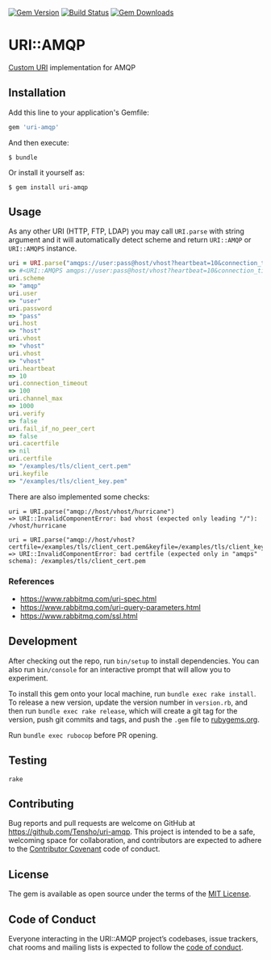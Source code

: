 [![Gem Version](https://badge.fury.io/rb/uri-amqp.svg)](https://badge.fury.io/rb/uri-amqp)
[![Build Status](https://travis-ci.org/Tensho/uri-amqp.svg?branch=master)](https://travis-ci.org/Tensho/uri-amqp)
[![Gem Downloads](https://img.shields.io/gem/dt/uri-amqp.svg)](https://rubygems.org/gems/uri-amqp)


# URI::AMQP

[Custom URI](https://ruby-doc.org/stdlib-2.4.2/libdoc/uri/rdoc/URI.html#module-URI-label-Adding+custom+URIs) implementation for AMQP  


## Installation

Add this line to your application's Gemfile:

```ruby
gem 'uri-amqp'
```

And then execute:

    $ bundle

Or install it yourself as:

    $ gem install uri-amqp

## Usage

As any other URI (HTTP, FTP, LDAP) you may call `URI.parse` with string argument and it will automatically detect scheme and return `URI::AMQP` or `URI::AMQPS` instance.

```ruby
uri = URI.parse("amqps://user:pass@host/vhost?heartbeat=10&connection_timeout=100&channel_max=1000&certfile=/examples/tls/client_cert.pem&keyfile=/examples/tls/client_key.pem")
=> #<URI::AMQPS amqps://user:pass@host/vhost?heartbeat=10&connection_timeout=100&channel_max=1000&certfile=/examples/tls/client_cert.pem&keyfile=/examples/tls/client_key.pem>
uri.scheme
=> "amqp"
uri.user
=> "user"
uri.password
=> "pass"
uri.host
=> "host"
uri.vhost
=> "vhost"
uri.vhost
=> "vhost"
uri.heartbeat
=> 10
uri.connection_timeout
=> 100
uri.channel_max
=> 1000
uri.verify
=> false
uri.fail_if_no_peer_cert
=> false
uri.cacertfile
=> nil
uri.certfile 
=> "/examples/tls/client_cert.pem"
uri.keyfile
=> "/examples/tls/client_key.pem"
```

There are also implemented some checks:

```
uri = URI.parse("amqp://host/vhost/hurricane")
=> URI::InvalidComponentError: bad vhost (expected only leading "/"): /vhost/hurricane

uri = URI.parse("amqp://host/vhost?certfile=/examples/tls/client_cert.pem&keyfile=/examples/tls/client_key.pem")
=> URI::InvalidComponentError: bad certfile (expected only in "amqps" schema): /examples/tls/client_cert.pem
``` 

### References

- https://www.rabbitmq.com/uri-spec.html
- https://www.rabbitmq.com/uri-query-parameters.html
- https://www.rabbitmq.com/ssl.html

## Development

After checking out the repo, run `bin/setup` to install dependencies. You can also run `bin/console` for an interactive prompt that will allow you to experiment.

To install this gem onto your local machine, run `bundle exec rake install`. To release a new version, update the version number in `version.rb`, and then run `bundle exec rake release`, which will create a git tag for the version, push git commits and tags, and push the `.gem` file to [rubygems.org](https://rubygems.org).

Run `bundle exec rubocop` before PR opening.

## Testing

    rake

## Contributing

Bug reports and pull requests are welcome on GitHub at https://github.com/Tensho/uri-amqp. This project is intended to be a safe, welcoming space for collaboration, and contributors are expected to adhere to the [Contributor Covenant](http://contributor-covenant.org) code of conduct.

## License

The gem is available as open source under the terms of the [MIT License](https://opensource.org/licenses/MIT).

## Code of Conduct

Everyone interacting in the URI::AMQP project’s codebases, issue trackers, chat rooms and mailing lists is expected to follow the [code of conduct](https://github.com/Tensho/uri-amqp/blob/master/CODE_OF_CONDUCT.md).
